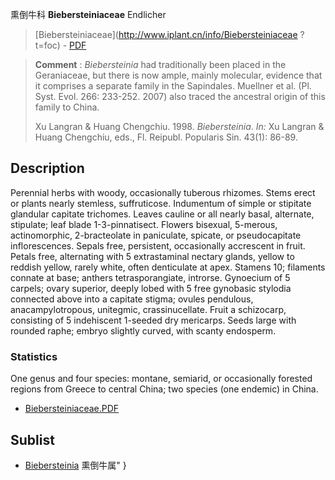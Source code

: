 熏倒牛科 **Biebersteiniaceae** Endlicher

> [Biebersteiniaceae](http://www.iplant.cn/info/Biebersteiniaceae ?t=foc) - [PDF](http://iplant.cn/foc/pdf/Biebersteiniaceae.pdf)

> **Comment** : 
> *Biebersteinia* had traditionally been placed in the Geraniaceae, but there is now ample, mainly molecular, evidence that it comprises a separate family in the Sapindales. Muellner et al. (Pl. Syst. Evol. 266: 233-252. 2007) also traced the ancestral origin of this family to China.
>
> Xu Langran & Huang Chengchiu. 1998. *Biebersteinia*. *In:* Xu Langran & Huang Chengchiu, eds., Fl. Reipubl. Popularis Sin. 43(1): 86-89.

## Description

Perennial herbs with woody, occasionally tuberous rhizomes. Stems erect or plants nearly stemless, suffruticose. Indumentum of simple or stipitate glandular capitate trichomes. Leaves cauline or all nearly basal, alternate, stipulate; leaf blade 1-3-pinnatisect. Flowers bisexual, 5-merous, actinomorphic, 2-bracteolate in paniculate, spicate, or pseudocapitate inflorescences. Sepals free, persistent, occasionally accrescent in fruit. Petals free, alternating with 5 extrastaminal nectary glands, yellow to reddish yellow, rarely white, often denticulate at apex. Stamens 10; filaments connate at base; anthers tetrasporangiate, introrse. Gynoecium of 5 carpels; ovary superior, deeply lobed with 5 free gynobasic stylodia connected above into a capitate stigma; ovules pendulous, anacampylotropous, unitegmic, crassinucellate. Fruit a schizocarp, consisting of 5 indehiscent 1-seeded dry mericarps. Seeds large with rounded raphe; embryo slightly curved, with scanty endosperm.

### Statistics
One genus and four species: montane, semiarid, or occasionally forested regions from Greece to central China; two species (one endemic) in China.

* [Biebersteiniaceae.PDF](http://iplant.cn/foc/pdf/Biebersteiniaceae.pdf)
## Sublist
* [Biebersteinia](http://www.iplant.cn/info/Biebersteinia?t=foc) 熏倒牛属"
}